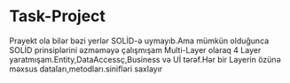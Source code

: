 # Task-Project
Prayekt ola bilər bəzi yerlər SOLİD-ə uymayıb.Ama mümkün olduğunca SOLİD prinsiplərini əzməməyə çalışmışam
Multi-Layer olaraq 4 Layer yaratmışam.Entity,DataAccessç,Business və Uİ tərəf.Hər bir Layerin özünə məxsus dataları,metodları.sinifləri saxlayır
